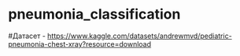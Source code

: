 # pneumonia_classification

#Датасет - https://www.kaggle.com/datasets/andrewmvd/pediatric-pneumonia-chest-xray?resource=download
